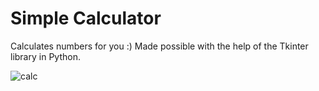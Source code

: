# Simple Calculator

Calculates numbers for you :)
Made possible with the help of the Tkinter library in Python.

![calc](https://user-images.githubusercontent.com/122785879/215155492-d6e6d85b-b67a-4441-bce3-2c4cc658428d.gif)
